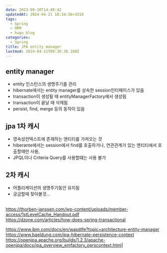 ```yaml
---
date: 2023-09-30T14:49:42
updatedAt: 2024-04-21 18:34:36+3310
tags:
  - Spring
  - ORM
  - hugo_blog
categories:
  - Spring
title: JPA entity manager
lastmod: 2024-04-21T09:36:38.180Z
---
```

## entity manager

* entity 인스턴스의 생명주기를 관리
* hibernate에서는 entity manager를 상속한 session인터페이스가 있음
* transaction이 생성될 때 entityManagerFactory에서 생성됨
* transaction이 끝날 때 삭제됨
* persist, find, merge 등의 동작이 있음

## jpa 1차 캐시

* 영속성컨텍스트에 존재하는 엔티티를 가져오는 것
* hiberante에서는 session에서 find를 호출하거나, 연관관계가 있는 엔티티에서 호출할때만 사용,
* JPQL이나 Criteria Query를 사용할떄는 사용 불가

## 2차 캐시

* 어플리케이션의 생명주기동안 유지됨
* 궁금할때 찾아볼것...

<br><https://thorben-janssen.com/wp-content/uploads/member-access/1stLevelCache_Handout.pdf>\
<https://dzone.com/articles/how-does-spring-transactional>

<https://www.ibm.com/docs/en/wasdtfe?topic=architecture-entity-manager>\
<https://www.baeldung.com/jpa-hibernate-persistence-context>\
<https://openjpa.apache.org/builds/1.2.3/apache-openjpa/docs/jpa_overview_emfactory_perscontext.html>|
